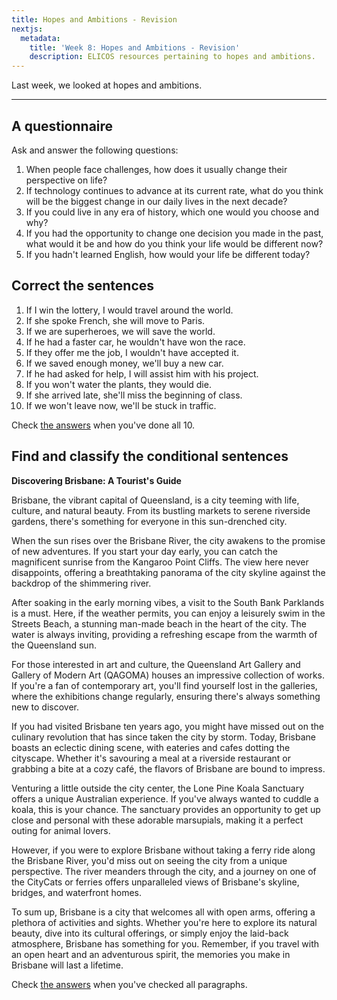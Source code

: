 ```yaml
---
title: Hopes and Ambitions - Revision
nextjs:
  metadata:
    title: 'Week 8: Hopes and Ambitions - Revision'
    description: ELICOS resources pertaining to hopes and ambitions.
---
```


Last week, we looked at hopes and ambitions.

---

## A questionnaire

Ask and answer the following questions:

1. When people face challenges, how does it usually change their perspective on life?
2. If technology continues to advance at its current rate, what do you think will be the biggest change in our daily lives in the next decade?
3. If you could live in any era of history, which one would you choose and why?
4. If you had the opportunity to change one decision you made in the past, what would it be and how do you think your life would be different now?
5. If you hadn't learned English, how would your life be different today?

## Correct the sentences

1. If I win the lottery, I would travel around the world.
2. If she spoke French, she will move to Paris.
3. If we are superheroes, we will save the world.
4. If he had a faster car, he wouldn't have won the race.
5. If they offer me the job, I wouldn't have accepted it.
6. If we saved enough money, we'll buy a new car.
7. If he had asked for help, I will assist him with his project.
8. If you won't water the plants, they would die.
9. If she arrived late, she'll miss the beginning of class.
10. If we won't leave now, we'll be stuck in traffic.

Check [the answers](revision/answers) when you've done all 10.

## Find and classify the conditional sentences

**Discovering Brisbane: A Tourist's Guide**

Brisbane, the vibrant capital of Queensland, is a city teeming with life, culture, and natural beauty. From its bustling markets to serene riverside gardens, there's something for everyone in this sun-drenched city.

When the sun rises over the Brisbane River, the city awakens to the promise of new adventures. If you start your day early, you can catch the magnificent sunrise from the Kangaroo Point Cliffs. The view here never disappoints, offering a breathtaking panorama of the city skyline against the backdrop of the shimmering river.

After soaking in the early morning vibes, a visit to the South Bank Parklands is a must. Here, if the weather permits, you can enjoy a leisurely swim in the Streets Beach, a stunning man-made beach in the heart of the city. The water is always inviting, providing a refreshing escape from the warmth of the Queensland sun.

For those interested in art and culture, the Queensland Art Gallery and Gallery of Modern Art (QAGOMA) houses an impressive collection of works. If you're a fan of contemporary art, you'll find yourself lost in the galleries, where the exhibitions change regularly, ensuring there's always something new to discover.

If you had visited Brisbane ten years ago, you might have missed out on the culinary revolution that has since taken the city by storm. Today, Brisbane boasts an eclectic dining scene, with eateries and cafes dotting the cityscape. Whether it's savouring a meal at a riverside restaurant or grabbing a bite at a cozy café, the flavors of Brisbane are bound to impress.

Venturing a little outside the city center, the Lone Pine Koala Sanctuary offers a unique Australian experience. If you've always wanted to cuddle a koala, this is your chance. The sanctuary provides an opportunity to get up close and personal with these adorable marsupials, making it a perfect outing for animal lovers.

However, if you were to explore Brisbane without taking a ferry ride along the Brisbane River, you'd miss out on seeing the city from a unique perspective. The river meanders through the city, and a journey on one of the CityCats or ferries offers unparalleled views of Brisbane's skyline, bridges, and waterfront homes.

To sum up, Brisbane is a city that welcomes all with open arms, offering a plethora of activities and sights. Whether you're here to explore its natural beauty, dive into its cultural offerings, or simply enjoy the laid-back atmosphere, Brisbane has something for you. Remember, if you travel with an open heart and an adventurous spirit, the memories you make in Brisbane will last a lifetime.

Check [the answers](revision/answers) when you've checked all paragraphs.
